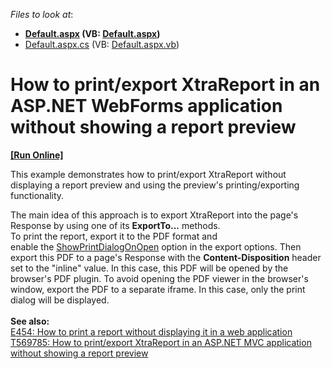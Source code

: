 <!-- default file list -->
*Files to look at*:

* **[Default.aspx](./CS/T227361/Default.aspx) (VB: [Default.aspx](./VB/T227361/Default.aspx))**
* [Default.aspx.cs](./CS/T227361/Default.aspx.cs) (VB: [Default.aspx.vb](./VB/T227361/Default.aspx.vb))
<!-- default file list end -->
# How to print/export XtraReport in an ASP.NET WebForms application without showing a report preview
<!-- run online -->
**[[Run Online]](https://codecentral.devexpress.com/t227361/)**
<!-- run online end -->


<p>This example demonstrates how to print/export XtraReport without displaying a report preview and using the preview's printing/exporting functionality. </p>
<p>The main idea of this approach is to export XtraReport into the page's Response by using one of its <strong>ExportTo...</strong> methods.<br>To print the report, export it to the PDF format and enable the <a href="https://documentation.devexpress.com/#CoreLibraries/DevExpressXtraPrintingPdfExportOptions_ShowPrintDialogOnOpentopic">ShowPrintDialogOnOpen</a> option in the export options. Then export this PDF to a page's Response with the <strong>Content-Disposition</strong> header set to the "inline" value. In this case, this PDF will be opened by the browser's PDF plugin. To avoid opening the PDF viewer in the browser's window, export the PDF to a separate iframe. In this case, only the print dialog will be displayed.<br><br><strong>See also:</strong><br><a href="https://www.devexpress.com/Support/Center/p/E454">E454: How to print a report without displaying it in a web application</a><br><a href="https://www.devexpress.com/Support/Center/p/T569785">T569785: How to print/export XtraReport in an ASP.NET MVC application without showing a report preview</a></p>

<br/>


